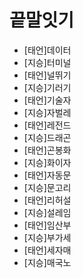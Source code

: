 # 끝말잇기

* [태언]데이터
* [지승]터미널
* [태언]널뛰기
* [지승]기러기
* [태언]기술자
* [지승]자벌레
* [태언]레전드
* [지승]드래곤
* [태언]곤봉화
* [지승]화이자
* [태언]자동문
* [지승]문고리
* [태언]리허설
* [지승]설레임
* [태언]임산부
* [지승]부가세
* [태언]세자매
* [지승]매국노